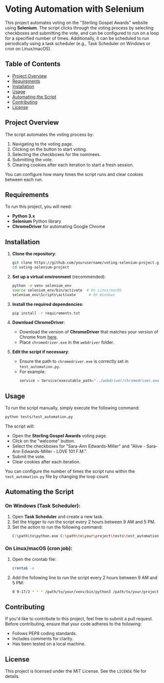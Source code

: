 
# Voting Automation with Selenium

This project automates voting on the "Sterling Gospel Awards" website using **Selenium**. The script clicks through the voting process by selecting checkboxes and submitting the vote, and can be configured to run on a loop for a specified number of times. Additionally, it can be scheduled to run periodically using a task scheduler (e.g., Task Scheduler on Windows or cron on Linux/macOS).

## Table of Contents

- [Project Overview](#project-overview)
- [Requirements](#requirements)
- [Installation](#installation)
- [Usage](#usage)
- [Automating the Script](#automating-the-script)
- [Contributing](#contributing)
- [License](#license)

## Project Overview

The script automates the voting process by:
1. Navigating to the voting page.
2. Clicking on the button to start voting.
3. Selecting the checkboxes for the nominees.
4. Submitting the vote.
5. Clearing cookies after each iteration to start a fresh session.

You can configure how many times the script runs and clear cookies between each run.

## Requirements

To run this project, you will need:
- **Python 3.x**
- **Selenium** Python library
- **ChromeDriver** for automating Google Chrome

## Installation

1. **Clone the repository**:
   ```bash
   git clone https://github.com/yourusername/voting-selenium-project.git
   cd voting-selenium-project
   ```

2. **Set up a virtual environment** (recommended):
   ```bash
   python -m venv selenium_env
   source selenium_env/bin/activate  # On Linux/macOS
   selenium_env\Scripts\activate      # On Windows
   ```

3. **Install the required dependencies**:
   ```bash
   pip install -r requirements.txt
   ```

4. **Download ChromeDriver**:
   - Download the version of **ChromeDriver** that matches your version of Chrome from [here](https://sites.google.com/a/chromium.org/chromedriver/downloads).
   - Place `chromedriver.exe` in the `webdriver` folder.

5. **Edit the script if necessary**:
   - Ensure the path to `chromedriver.exe` is correctly set in `test_automation.py`.
   - For example:
     ```python
     service = Service(executable_path="../webdriver/chromedriver.exe")
     ```

## Usage

To run the script manually, simply execute the following command:

```bash
python tests/test_automation.py
```

The script will:
- Open the **Sterling Gospel Awards** voting page.
- Click on the "welcome" button.
- Select the checkboxes for "Sara-Ann Edwards-Miller" and "Alive - Sara-Ann Edwards-Miller - LOVE 101 F.M.".
- Submit the vote.
- Clear cookies after each iteration.

You can configure the number of times the script runs within the `test_automation.py` file by changing the loop count.

## Automating the Script

### On Windows (Task Scheduler):
1. Open **Task Scheduler** and create a new task.
2. Set the trigger to run the script every 2 hours between 9 AM and 5 PM.
3. Set the action to run the following command:
   ```bash
   C:\path\to\python.exe C:\path\to\your\project\tests\test_automation.py
   ```

### On Linux/macOS (cron job):
1. Open the crontab file:
   ```bash
   crontab -e
   ```
2. Add the following line to run the script every 2 hours between 9 AM and 5 PM:
   ```bash
   0 9-17/2 * * * /path/to/your/venv/bin/python3 /path/to/your/project/tests/test_automation.py
   ```

## Contributing

If you'd like to contribute to this project, feel free to submit a pull request. Before contributing, ensure that your code adheres to the following:
- Follows PEP8 coding standards.
- Includes comments for clarity.
- Has been tested on a local machine.

## License

This project is licensed under the MIT License. See the `LICENSE` file for details.
